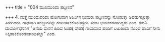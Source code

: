 +++
title = "004 ಮುರಿಮುರಿದು ಪಟ್ಟಣವ"

+++
4. ಮತ್ತೆ ಮುಂದುವರಿದು ಹೋಗುವಾಗ ಅರ್ಜುನ ಭೀಮರು ಪಟ್ಟಣವನ್ನು ನೋಡುತ್ತಾ ಅವಡುಗಚ್ಚುತ್ತಾ ತಿರುಗಿದರು. ಗಾಢವಾಗಿ ಹುಬ್ಬುಗಳನ್ನು ಗಂಟುಹಾಕಿಕೊಂಡಿದ್ದರು. ತುಂಬ ಭಯಂಕರವಾಗಿದ್ದರು ಎಂದ. ಶಕುನಿ. ದುರ್ಯೋಧನನಿಗೆ "ಆನೆಯ ವಾಸನೆ ಹಿಡಿದ ಸಿಂಹಕ್ಕೆ ದೇಹಕ್ಕೆ ಗಾಯವಾದ ಹಂದಿಗೆ ಏಟುತಿಂದು ನೊಂದ ಹಾವಿಗೆ ನೀನು ಸಿಕ್ಕಿಹಾಕಿಕೊಂಡಂತಾಯಿತಲ್ಲಾ" ಎಂದ.